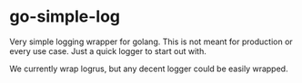 # go-simple-log

Very simple logging wrapper for golang.
This is not meant for production or every use case.
Just a quick logger to start out with.

We currently wrap logrus, but any decent logger could be easily wrapped.
